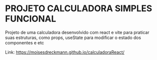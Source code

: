# PROJETO CALCULADORA SIMPLES FUNCIONAL

Projeto de uma calculadora desenvolvido com react e vite
para praticar suas estruturas, como props, useState para
modificar o estado dos componentes e etc

Link: https://moisesdreckmann.github.io/calculadoraReact/
